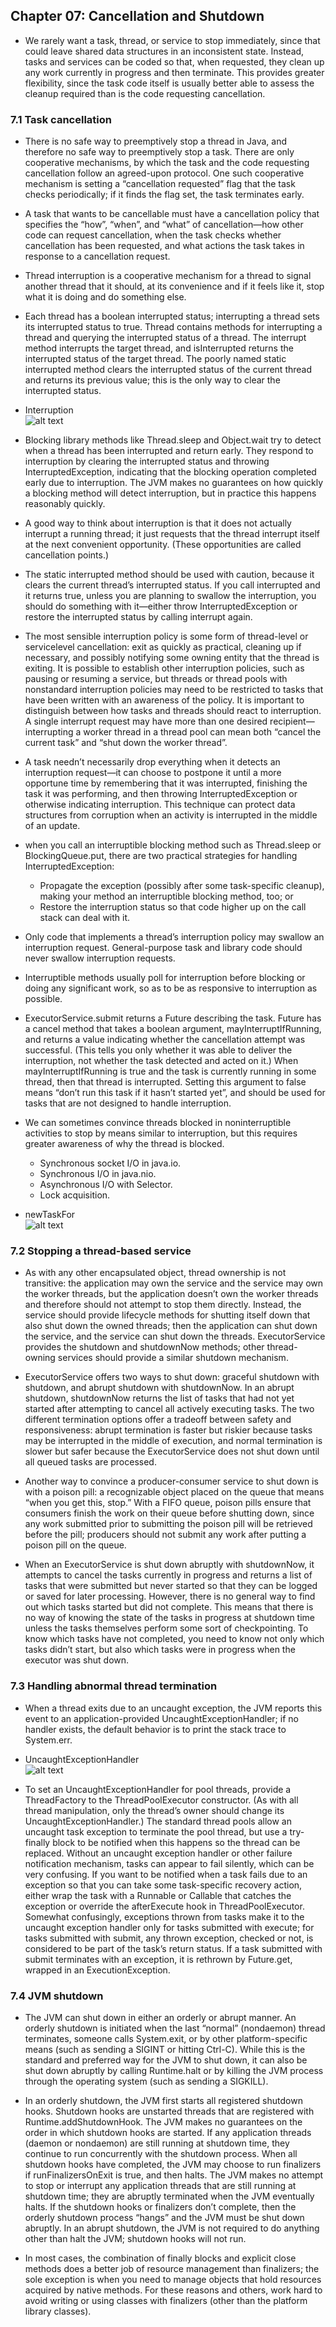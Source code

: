 ## Chapter 07: Cancellation and Shutdown

- We rarely want a task, thread, or service to stop immediately, since that could leave shared data structures in an inconsistent state. Instead, tasks and services can be coded so that, when requested, they clean up any work currently in progress and then terminate. This provides greater flexibility, since the task code itself is usually better able to assess the cleanup required than is the code requesting cancellation.

### 7.1 Task cancellation

- There is no safe way to preemptively stop a thread in Java, and therefore no safe way to preemptively stop a task. There are only cooperative mechanisms, by which the task and the code requesting cancellation follow an agreed-upon protocol. One such cooperative mechanism is setting a “cancellation requested” flag that the task checks periodically; if it finds the flag set, the task terminates early.

- A task that wants to be cancellable must have a cancellation policy that specifies the “how”, “when”, and “what” of cancellation—how other code can request cancellation, when the task checks whether cancellation has been requested, and what actions the task takes in response to a cancellation request.

- Thread interruption is a cooperative mechanism for a thread to signal another thread that it should, at its convenience and if it feels like it, stop what it is doing and do something else.

- Each thread has a boolean interrupted status; interrupting a thread sets its interrupted status to true. Thread contains methods for interrupting a thread and querying the interrupted status of a thread. The interrupt method interrupts the target thread, and isInterrupted returns the interrupted status of the target thread. The poorly named static interrupted method clears the interrupted status of the current thread and returns its previous value; this is the only way to clear the interrupted status.

- Interruption  
![alt text](img/fig_7_1_Interruption.PNG)  

- Blocking library methods like Thread.sleep and Object.wait try to detect when a thread has been interrupted and return early. They respond to interruption by clearing the interrupted status and throwing InterruptedException, indicating that the blocking operation completed early due to interruption. The JVM makes no guarantees on how quickly a blocking method will detect interruption, but in practice this happens reasonably quickly.

- A good way to think about interruption is that it does not actually interrupt a running thread; it just requests that the thread interrupt itself at the next convenient opportunity. (These opportunities are called cancellation points.)

- The static interrupted method should be used with caution, because it clears the current thread’s interrupted status. If you call interrupted and it returns true, unless you are planning to swallow the interruption, you should do something with it—either throw InterruptedException or restore the interrupted status by calling interrupt again.

- The most sensible interruption policy is some form of thread-level or servicelevel cancellation: exit as quickly as practical, cleaning up if necessary, and possibly notifying some owning entity that the thread is exiting. It is possible to establish other interruption policies, such as pausing or resuming a service, but threads or thread pools with nonstandard interruption policies may need to be restricted to tasks that have been written with an awareness of the policy. It is important to distinguish between how tasks and threads should react to interruption. A single interrupt request may have more than one desired recipient—interrupting a worker thread in a thread pool can mean both “cancel the current task” and “shut down the worker thread”.

- A task needn’t necessarily drop everything when it detects an interruption request—it can choose to postpone it until a more opportune time by remembering that it was interrupted, finishing the task it was performing, and then throwing InterruptedException or otherwise indicating interruption. This technique can protect data structures from corruption when an activity is interrupted in the middle of an update.

- when you call an interruptible blocking method such as Thread.sleep or BlockingQueue.put, there are two practical strategies for handling InterruptedException:
	- Propagate the exception (possibly after some task-specific cleanup), making your method an interruptible blocking method, too; or
	- Restore the interruption status so that code higher up on the call stack can deal with it.

- Only code that implements a thread’s interruption policy may swallow an interruption request. General-purpose task and library code should never swallow interruption requests.

- Interruptible methods usually poll for interruption before blocking or doing any significant work, so as to be as responsive to interruption as possible.

- ExecutorService.submit returns a Future describing the task. Future has a cancel method that takes a boolean argument, mayInterruptIfRunning, and returns a value indicating whether the cancellation attempt was successful. (This tells you only whether it was able to deliver the interruption, not whether the task detected and acted on it.) When mayInterruptIfRunning is true and the task is currently running in some thread, then that thread is interrupted. Setting this argument to false means “don’t run this task if it hasn’t started yet”, and should be used for tasks that are not designed to handle interruption.

- We can sometimes convince threads blocked in noninterruptible activities to stop by means similar to interruption, but this requires greater awareness of why the thread is blocked. 
	- Synchronous socket I/O in java.io.
	- Synchronous I/O in java.nio.
	- Asynchronous I/O with Selector.
	- Lock acquisition.

- newTaskFor  
![alt text](img/fig_7_2_newTaskFor.PNG)  

### 7.2 Stopping a thread-based service

- As with any other encapsulated object, thread ownership is not transitive: the application may own the service and the service may own the worker threads, but the application doesn’t own the worker threads and therefore should not attempt to stop them directly. Instead, the service should provide lifecycle methods for shutting itself down that also shut down the owned threads; then the application can shut down the service, and the service can shut down the threads. ExecutorService provides the shutdown and shutdownNow methods; other thread-owning services should provide a similar shutdown mechanism.

- ExecutorService offers two ways to shut down: graceful shutdown with shutdown, and abrupt shutdown with shutdownNow. In an abrupt shutdown, shutdownNow returns the list of tasks that had not yet started after attempting to cancel all actively executing tasks. The two different termination options offer a tradeoff between safety and responsiveness: abrupt termination is faster but riskier because tasks may be interrupted in the middle of execution, and normal termination is slower but safer because the ExecutorService does not shut down until all queued tasks are processed.

- Another way to convince a producer-consumer service to shut down is with a poison pill: a recognizable object placed on the queue that means “when you get this, stop.” With a FIFO queue, poison pills ensure that consumers finish the work on their queue before shutting down, since any work submitted prior to submitting the poison pill will be retrieved before the pill; producers should not submit any work after putting a poison pill on the queue.

- When an ExecutorService is shut down abruptly with shutdownNow, it attempts to cancel the tasks currently in progress and returns a list of tasks that were submitted but never started so that they can be logged or saved for later processing. However, there is no general way to find out which tasks started but did not complete. This means that there is no way of knowing the state of the tasks in progress at shutdown time unless the tasks themselves perform some sort of checkpointing. To know which tasks have not completed, you need to know not only which tasks didn’t start, but also which tasks were in progress when the executor was shut down.

### 7.3 Handling abnormal thread termination

- When a thread exits due to an uncaught exception, the JVM reports this event to an application-provided UncaughtExceptionHandler; if no handler exists, the default behavior is to print the stack trace to System.err.

- UncaughtExceptionHandler  
![alt text](img/fig_7_3_UncaughtExceptionHandler.PNG)  

- To set an UncaughtExceptionHandler for pool threads, provide a ThreadFactory to the ThreadPoolExecutor constructor. (As with all thread manipulation, only the thread’s owner should change its UncaughtExceptionHandler.) The standard thread pools allow an uncaught task exception to terminate the pool thread, but use a try-finally block to be notified when this happens so the thread can be replaced. Without an uncaught exception handler or other failure notification mechanism, tasks can appear to fail silently, which can be very confusing. If you want to be notified when a task fails due to an exception so that you can take some task-specific recovery action, either wrap the task with a Runnable or Callable that catches the exception or override the afterExecute hook in ThreadPoolExecutor. Somewhat confusingly, exceptions thrown from tasks make it to the uncaught exception handler only for tasks submitted with execute; for tasks submitted with submit, any thrown exception, checked or not, is considered to be part of the task’s return status. If a task submitted with submit terminates with an exception, it is rethrown by Future.get, wrapped in an ExecutionException.

### 7.4 JVM shutdown

- The JVM can shut down in either an orderly or abrupt manner. An orderly shutdown is initiated when the last “normal” (nondaemon) thread terminates, someone calls System.exit, or by other platform-specific means (such as sending a SIGINT or hitting Ctrl-C). While this is the standard and preferred way for the JVM to shut down, it can also be shut down abruptly by calling Runtime.halt or by killing the JVM process through the operating system (such as sending a SIGKILL).

- In an orderly shutdown, the JVM first starts all registered shutdown hooks. Shutdown hooks are unstarted threads that are registered with Runtime.addShutdownHook. The JVM makes no guarantees on the order in which shutdown hooks are started. If any application threads (daemon or nondaemon) are still running at shutdown time, they continue to run concurrently with the shutdown process. When all shutdown hooks have completed, the JVM may choose to run finalizers if runFinalizersOnExit is true, and then halts. The JVM makes no attempt to stop or interrupt any application threads that are still running at shutdown time; they are abruptly terminated when the JVM eventually halts. If the shutdown hooks or finalizers don’t complete, then the orderly shutdown process “hangs” and the JVM must be shut down abruptly. In an abrupt shutdown, the JVM is not required to do anything other than halt the JVM; shutdown hooks will not run.

- In most cases, the combination of finally blocks and explicit close methods does a better job of resource management than finalizers; the sole exception is when you need to manage objects that hold resources acquired by native methods. For these reasons and others, work hard to avoid writing or using classes with finalizers (other than the platform library classes).